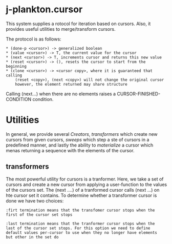 j-plankton.cursor
=====================

This system supplies a rotocol for iteration based on cursors.
Also, it provides useful utilities to merge/transform cursors.

The protocol is as follows:

	* (done-p <cursor>) -> generalized boolean
	* (value <cursor>) -> T, the current value for the cursor
	* (next <cursor>) -> T, increments cursor and returns this new value
	* (reset <cursor>) -> (), resets the cursor to start from the beginning
	* (clone <cursor>) -> <cursor copy>, where it is guaranteed that calling
	    (reset <copy>), (next <copy>) will not change the original cursor
		however, the element returned may share structure

Calling (next...) when there are no elements raises a
CURSOR-FINISHED-CONDITION condition.


Utilities
=========

In general, we provide several *Creators*, *transformers* which create
new cursors from given cursors, *sweeps* which step a ste of cursors
in a predefined manner, and lastly the ability to *materialize* a
cursor which menas returning a sequence with the elements of the
cursor.

transformers
------------

The most powerful utility for cursors is a tranformer.  Here, we take
a set of cursors and create a new cursor from applying a user-function
to the values of the cursors set.  The (next ....) of a tranformed
cursor calls (next ...) on hte cursor set it contains.  To determine
whether a transformer cursor is done we have two choices:

	:firt termination means that the transfomer cursor stops when the
    first of the cursor set stops

	:last termination means that the tranformer cursor stops when the
	last of the cursor set stops. For this option we need to define
	default values per-cursor to use when they no longer have elements
	but other in the set do


